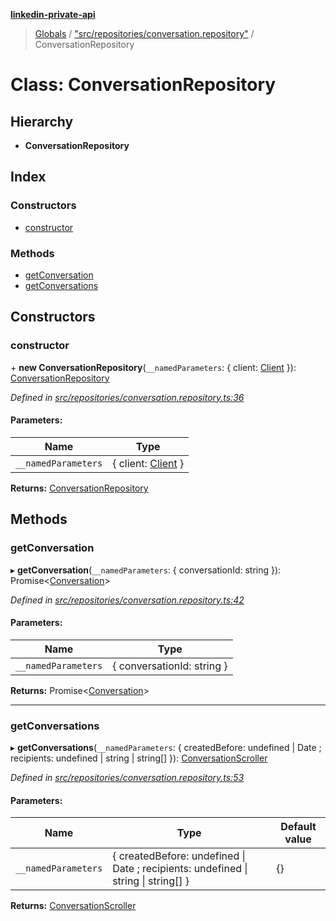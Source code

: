 **[linkedin-private-api](../README.md)**

> [Globals](../globals.md) / ["src/repositories/conversation.repository"](../modules/_src_repositories_conversation_repository_.md) / ConversationRepository

# Class: ConversationRepository

## Hierarchy

* **ConversationRepository**

## Index

### Constructors

* [constructor](_src_repositories_conversation_repository_.conversationrepository.md#constructor)

### Methods

* [getConversation](_src_repositories_conversation_repository_.conversationrepository.md#getconversation)
* [getConversations](_src_repositories_conversation_repository_.conversationrepository.md#getconversations)

## Constructors

### constructor

\+ **new ConversationRepository**(`__namedParameters`: { client: [Client](_src_core_client_.client.md)  }): [ConversationRepository](_src_repositories_conversation_repository_.conversationrepository.md)

*Defined in [src/repositories/conversation.repository.ts:36](https://github.com/eilonmore/linkedin-private-api/blob/614bdb1/src/repositories/conversation.repository.ts#L36)*

#### Parameters:

Name | Type |
------ | ------ |
`__namedParameters` | { client: [Client](_src_core_client_.client.md)  } |

**Returns:** [ConversationRepository](_src_repositories_conversation_repository_.conversationrepository.md)

## Methods

### getConversation

▸ **getConversation**(`__namedParameters`: { conversationId: string  }): Promise\<[Conversation](../interfaces/_src_entities_conversation_entity_.conversation.md)>

*Defined in [src/repositories/conversation.repository.ts:42](https://github.com/eilonmore/linkedin-private-api/blob/614bdb1/src/repositories/conversation.repository.ts#L42)*

#### Parameters:

Name | Type |
------ | ------ |
`__namedParameters` | { conversationId: string  } |

**Returns:** Promise\<[Conversation](../interfaces/_src_entities_conversation_entity_.conversation.md)>

___

### getConversations

▸ **getConversations**(`__namedParameters`: { createdBefore: undefined \| Date ; recipients: undefined \| string \| string[]  }): [ConversationScroller](_src_scrollers_conversation_scroller_.conversationscroller.md)

*Defined in [src/repositories/conversation.repository.ts:53](https://github.com/eilonmore/linkedin-private-api/blob/614bdb1/src/repositories/conversation.repository.ts#L53)*

#### Parameters:

Name | Type | Default value |
------ | ------ | ------ |
`__namedParameters` | { createdBefore: undefined \| Date ; recipients: undefined \| string \| string[]  } | {} |

**Returns:** [ConversationScroller](_src_scrollers_conversation_scroller_.conversationscroller.md)
